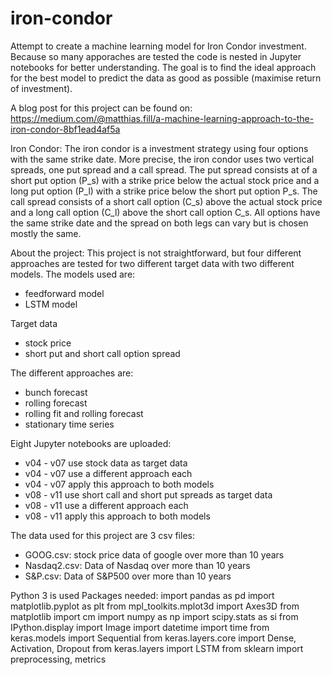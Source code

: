 # iron-condor
Attempt to create a machine learning model for Iron Condor investment. Because so many apporaches are tested the code is nested in Jupyter notebooks for better understanding. The goal is to find the ideal approach for the best model to predict the data as good as possible (maximise return of investment).

A blog post for this project can be found on:
https://medium.com/@matthias.fill/a-machine-learning-approach-to-the-iron-condor-8bf1ead4af5a

Iron Condor: The iron condor is a investment strategy using four options with the same strike date. More precise, the iron condor uses two vertical spreads, one put spread and a call spread. The put spread consists at of a short put option (P_s) with a strike price below the actual stock price and a long put option (P_l) with a strike price below the short put option P_s. The call spread consists of a short call option (C_s) above the actual stock price and a long call option (C_l) above the short call option C_s. All options have the same strike date and the spread on both legs can vary but is chosen mostly the same.

About the project:
This project is not straightforward, but four different approaches are tested for two different target data with two different models. The models used are:
- feedforward model
- LSTM model

Target data
- stock price
- short put and short call option spread

The different approaches are:
- bunch forecast
- rolling forecast
- rolling fit and rolling forecast
- stationary time series

Eight Jupyter notebooks are uploaded:
- v04 - v07 use stock data as target data
- v04 - v07 use a different approach each
- v04 - v07 apply this approach to both models
- v08 - v11 use short call and short put spreads as target data
- v08 - v11 use a different approach each
- v08 - v11 apply this approach to both models

The data used for this project are 3 csv files:
- GOOG.csv: stock price data of google over more than 10 years
- Nasdaq2.csv: Data of Nasdaq over more than 10 years
- S&P.csv: Data of S&P500 over more than 10 years


Python 3 is used
Packages needed:
import pandas as pd
import matplotlib.pyplot as plt
from mpl_toolkits.mplot3d import Axes3D
from matplotlib import cm
import numpy as np
import scipy.stats as si
from IPython.display import Image
import datetime
import time
from keras.models import Sequential
from keras.layers.core import Dense, Activation, Dropout
from keras.layers import LSTM
from sklearn import preprocessing, metrics
